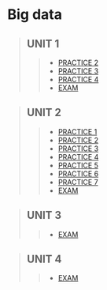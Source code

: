 # Big data

 >## UNIT 1
>> * [PRACTICE 2 ](https://github.com/uliomar87/DatosMasivos/tree/development/Practices/practice2)
>> * [PRACTICE 3 ](https://github.com/uliomar87/DatosMasivos/tree/development/Practices/practice3)
>> * [PRACTICE 4 ](https://github.com/uliomar87/DatosMasivos/tree/development/Practices/Practice4)
>> * [EXAM ](https://github.com/uliomar87/DatosMasivos/blob/development/Evaluation/examen.scala)

 >## UNIT 2
>> * [PRACTICE 1 ](https://github.com/uliomar87/DatosMasivos/blob/unit2/practices/practice1/practice1.scala)
>> * [PRACTICE 2 ](https://github.com/uliomar87/DatosMasivos/blob/unit2/practices/practice1/Practice2/DecisionTreeClassifier.scala)
>> * [PRACTICE 3 ](https://github.com/uliomar87/DatosMasivos/blob/unit2/practices/practice1/practice3/practice3.scala)
>> * [PRACTICE 4 ](https://github.com/uliomar87/DatosMasivos/blob/unit2/practices/practice1/practice4/Practice4.md)
>> * [PRACTICE 5 ](https://github.com/uliomar87/DatosMasivos/tree/unit2/practices/practice1/Practice5)
>> * [PRACTICE 6 ](https://github.com/uliomar87/DatosMasivos/blob/unit2/practices/practice1/practice6/practice6.md)
>> * [PRACTICE 7 ](https://github.com/uliomar87/DatosMasivos/tree/unit2/practices/practice1/Practice7)
>> * [EXAM ](https://github.com/uliomar87/DatosMasivos/blob/unit2/exam/exam.md)

 >## UNIT 3
>> * [EXAM ](https://github.com/uliomar87/DatosMasivos/tree/Unid_3/Evaluation)

 >## UNIT 4
>> * [EXAM ](https://github.com/uliomar87/DatosMasivos/blob/unit4/Exam/exam4.md)
